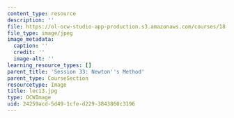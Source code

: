```yaml
---
content_type: resource
description: ''
file: https://ol-ocw-studio-app-production.s3.amazonaws.com/courses/18-01sc-single-variable-calculus-fall-2010/24259acd5d491cfed2293843860c3196_lec13.jpg
file_type: image/jpeg
image_metadata:
  caption: ''
  credit: ''
  image-alt: ''
learning_resource_types: []
parent_title: 'Session 33: Newton''s Method'
parent_type: CourseSection
resourcetype: Image
title: lec13.jpg
type: OCWImage
uid: 24259acd-5d49-1cfe-d229-3843860c3196
---
```

